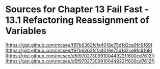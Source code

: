 # Sources for Chapter 13 Fail Fast - 13.1 Refactoring Reassignment of Variables

[https://gist.github.com/mcsee/f97b6362fcfa4018e75d1d2ce9fc9169](https://gist.github.com/mcsee/f97b6362fcfa4018e75d1d2ce9fc9169)
[https://gist.github.com/mcsee/d5f970273099100449221f600cd7612f](https://gist.github.com/mcsee/d5f970273099100449221f600cd7612f)